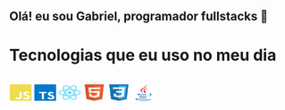 ## Olá! eu sou Gabriel, programador fullstacks 👋

<h1>Tecnologias que eu uso no meu dia</h1>

<div style="display: inline_block"><br>
  <img align="center" alt="white-Js" height="30" width="40" src="https://raw.githubusercontent.com/devicons/devicon/master/icons/javascript/javascript-plain.svg">
  <img align="center" alt="white-Ts" height="30" width="40" src="https://raw.githubusercontent.com/devicons/devicon/master/icons/typescript/typescript-plain.svg">
  <img align="center" alt="white-React" height="30" width="40" src="https://raw.githubusercontent.com/devicons/devicon/master/icons/react/react-original.svg">
  <img align="center" alt="white-HTML" height="30" width="40" src="https://raw.githubusercontent.com/devicons/devicon/master/icons/html5/html5-original.svg">
  <img align="center" alt="white-CSS" height="30" width="40" src="https://raw.githubusercontent.com/devicons/devicon/master/icons/css3/css3-original.svg">
  <img align="center" alt="White-Java" height="30" width="40" src="https://raw.githubusercontent.com/devicons/devicon/master/icons/java/java-original.svg">
</div>
